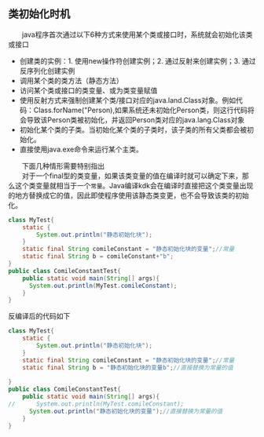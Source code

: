 ## 类初始化时机
 &emsp;&emsp;java程序首次通过以下6种方式来使用某个类或接口时，系统就会初始化该类或接口  
 - 创建类的实例：1. 使用new操作符创建实例；2. 通过反射来创建实例；3. 通过反序列化创建实例  
 - 调用某个类的类方法（静态方法）  
 - 访问某个类或接口的类变量、或为类变量赋值  
 - 使用反射方式来强制创建某个类/接口对应的java.land.Class对象。例如代码：Class.forName("Person),如果系统还未初始化Person类，则这行代码将会导致该Person类被初始化，并返回Person类对应的java.lang.Class对象  
 - 初始化某个类的子类。当初始化某个类的子类时，该子类的所有父类都会被初始化。  
 - 直接使用java.exe命令来运行某个主类。  
 
&emsp;&emsp;下面几种情形需要特别指出  
&emsp;&emsp;对于一个final型的类变量，如果该类变量的值在编译时就可以确定下来，那么这个类变量就相当于一个`常量`。Java编译kdk会在编译时直接把这个类变量出现的地方替换成它的值，因此即使程序使用该静态类变更，也不会导致该类的初始化。
```java
class MyTest{
    static {
        System.out.println("静态初始化块");
    }
    static final String comileConstant = "静态初始化块的变量";//常量
    static final String b = comileConstant+"b";
}
public class ComileConstantTest{
    public static void main(String[] args){
      System.out.println(MyTest.comileConstant);
    }
}
```
反编译后的代码如下
```java
class MyTest{
    static {
        System.out.println("静态初始化块");
    }
    static final String comileConstant = "静态初始化块的变量";//常量
    static final String b = "静态初始化块的变量b";//直接替换为常量的值
    
}
public class ComileConstantTest{
    public static void main(String[] args){
//      System.out.println(MyTest.comileConstant);
      System.out.println("静态初始化块的变量");//直接替换为常量的值
    }
}
```